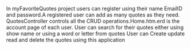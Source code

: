 In myFavoriteQuotes project users can register using their name EmailID and password.A registered user can add as many quotes as they need. 
QuotesController controls all the CRUD operations.Home.htm.erd is the account page of each user.
User can search for their quotes either using show name or using a word or letter from quotes
User can Create update read and delete the quotes using this application
